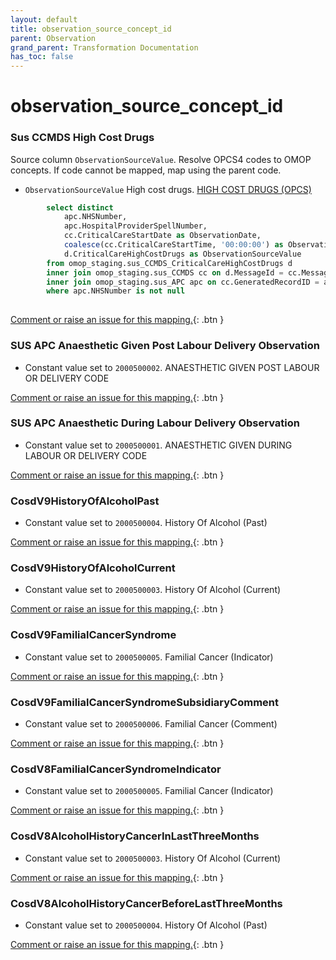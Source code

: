 ```yaml
---
layout: default
title: observation_source_concept_id
parent: Observation
grand_parent: Transformation Documentation
has_toc: false
---
```

# observation_source_concept_id
### Sus CCMDS High Cost Drugs
Source column  `ObservationSourceValue`.
Resolve OPCS4 codes to OMOP concepts. If code cannot be mapped, map using the parent code.

* `ObservationSourceValue` High cost drugs. [HIGH COST DRUGS (OPCS)](https://www.datadictionary.nhs.uk/data_elements/high_cost_drugs__opcs_.html)

```sql
		select distinct
			apc.NHSNumber,
			apc.HospitalProviderSpellNumber,
			cc.CriticalCareStartDate as ObservationDate,
			coalesce(cc.CriticalCareStartTime, '00:00:00') as ObservationDateTime,
			d.CriticalCareHighCostDrugs as ObservationSourceValue
		from omop_staging.sus_CCMDS_CriticalCareHighCostDrugs d
		inner join omop_staging.sus_CCMDS cc on d.MessageId = cc.MessageId
		inner join omop_staging.sus_APC apc on cc.GeneratedRecordID = apc.GeneratedRecordIdentifier
		where apc.NHSNumber is not null
	
```


[Comment or raise an issue for this mapping.](https://github.com/answerdigital/oxford-omop-data-mapper/issues/new?title=OMOP%20Observation%20table%20observation_source_concept_id%20field%20Sus%20CCMDS%20High%20Cost%20Drugs%20mapping){: .btn }
### SUS APC Anaesthetic Given Post Labour Delivery Observation
* Constant value set to `2000500002`. ANAESTHETIC GIVEN POST LABOUR OR DELIVERY CODE

[Comment or raise an issue for this mapping.](https://github.com/answerdigital/oxford-omop-data-mapper/issues/new?title=OMOP%20Observation%20table%20observation_source_concept_id%20field%20SUS%20APC%20Anaesthetic%20Given%20Post%20Labour%20Delivery%20Observation%20mapping){: .btn }
### SUS APC Anaesthetic During Labour Delivery Observation
* Constant value set to `2000500001`. ANAESTHETIC GIVEN DURING LABOUR OR DELIVERY CODE

[Comment or raise an issue for this mapping.](https://github.com/answerdigital/oxford-omop-data-mapper/issues/new?title=OMOP%20Observation%20table%20observation_source_concept_id%20field%20SUS%20APC%20Anaesthetic%20During%20Labour%20Delivery%20Observation%20mapping){: .btn }
### CosdV9HistoryOfAlcoholPast
* Constant value set to `2000500004`. History Of Alcohol (Past)

[Comment or raise an issue for this mapping.](https://github.com/answerdigital/oxford-omop-data-mapper/issues/new?title=OMOP%20Observation%20table%20observation_source_concept_id%20field%20CosdV9HistoryOfAlcoholPast%20mapping){: .btn }
### CosdV9HistoryOfAlcoholCurrent
* Constant value set to `2000500003`. History Of Alcohol (Current)

[Comment or raise an issue for this mapping.](https://github.com/answerdigital/oxford-omop-data-mapper/issues/new?title=OMOP%20Observation%20table%20observation_source_concept_id%20field%20CosdV9HistoryOfAlcoholCurrent%20mapping){: .btn }
### CosdV9FamilialCancerSyndrome
* Constant value set to `2000500005`. Familial Cancer (Indicator)

[Comment or raise an issue for this mapping.](https://github.com/answerdigital/oxford-omop-data-mapper/issues/new?title=OMOP%20Observation%20table%20observation_source_concept_id%20field%20CosdV9FamilialCancerSyndrome%20mapping){: .btn }
### CosdV9FamilialCancerSyndromeSubsidiaryComment
* Constant value set to `2000500006`. Familial Cancer (Comment)

[Comment or raise an issue for this mapping.](https://github.com/answerdigital/oxford-omop-data-mapper/issues/new?title=OMOP%20Observation%20table%20observation_source_concept_id%20field%20CosdV9FamilialCancerSyndromeSubsidiaryComment%20mapping){: .btn }
### CosdV8FamilialCancerSyndromeIndicator
* Constant value set to `2000500005`. Familial Cancer (Indicator)

[Comment or raise an issue for this mapping.](https://github.com/answerdigital/oxford-omop-data-mapper/issues/new?title=OMOP%20Observation%20table%20observation_source_concept_id%20field%20CosdV8FamilialCancerSyndromeIndicator%20mapping){: .btn }
### CosdV8AlcoholHistoryCancerInLastThreeMonths
* Constant value set to `2000500003`. History Of Alcohol (Current)

[Comment or raise an issue for this mapping.](https://github.com/answerdigital/oxford-omop-data-mapper/issues/new?title=OMOP%20Observation%20table%20observation_source_concept_id%20field%20CosdV8AlcoholHistoryCancerInLastThreeMonths%20mapping){: .btn }
### CosdV8AlcoholHistoryCancerBeforeLastThreeMonths
* Constant value set to `2000500004`. History Of Alcohol (Past)

[Comment or raise an issue for this mapping.](https://github.com/answerdigital/oxford-omop-data-mapper/issues/new?title=OMOP%20Observation%20table%20observation_source_concept_id%20field%20CosdV8AlcoholHistoryCancerBeforeLastThreeMonths%20mapping){: .btn }
